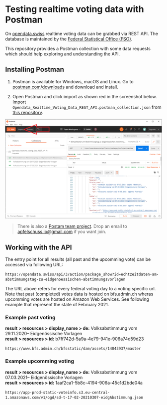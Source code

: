 # Testing realtime voting data with Postman

On [opendata.swiss](https://opendata.swiss/de/dataset/echtzeitdaten-am-abstimmungstag-zu-eidgenoessischen-abstimmungsvorlagen) realtime voting data can be grabbed via REST API. The database is maintained by the [Federal Statistical Office (FSO)](https://www.bfs.admin.ch/bfs/en/home.html).

This repository provides a Postman collection with some data requests which should help exploring and understanding the API.

## Installing Postman

1. Postman is available for Windows, macOS and Linux. Go to [postman.com/downloads](https://www.postman.com/downloads/) and download and install.

2. Open Postman and click import as shown red in the screenshot below. Import `Opendata_Realtime_Voting_Data_REST_API.postman_collection.json` from [this repository](Opendata_Realtime_Voting_Data_REST_API.postman_collectionjson).

![Import collection](screenshots/postman_import_collection.png)

> There is also a [Postam team project](https://apfelschuss.postman.co/). Drop an email to apfelschuss.io@gmail.com if you want join.

## Working with the API

The entry point for all results (all past and the upcomming vote) can be accessed via following URL:

```
https://opendata.swiss/api/3/action/package_show?id=echtzeitdaten-am-abstimmungstag-zu-eidgenoessischen-abstimmungsvorlagen
```

The URL above refers for every federal voting day to a voting specific url. Note that past (completed) votes data is hosted on bfs.admin.ch wheras upcomming votes are hosted on Amazon Web Services. See following example that represent the state of February 2021.

### Example past voting

**result > resources > display_name > de:** Volksabstimmung vom 29.11.2020– Eidgenössische Vorlagen  
**result > resources > id:** b7ff742d-5a9a-4e79-941e-906a74d59d23  
```
https://www.bfs.admin.ch/bfsstatic/dam/assets/14843937/master
```

### Example upcomming voting

**result > resources > display_name > de:** Volksabstimmung vom 07.03.2021– Eidgenössische Vorlagen  
**result > resources > id:** 1aaf2ca1-5b8c-4194-906a-45c1d2bde04a  
```
https://app-prod-static-voteinfo.s3.eu-central-1.amazonaws.com/v1/ogd/sd-t-17-02-20210307-eidgAbstimmung.json
```